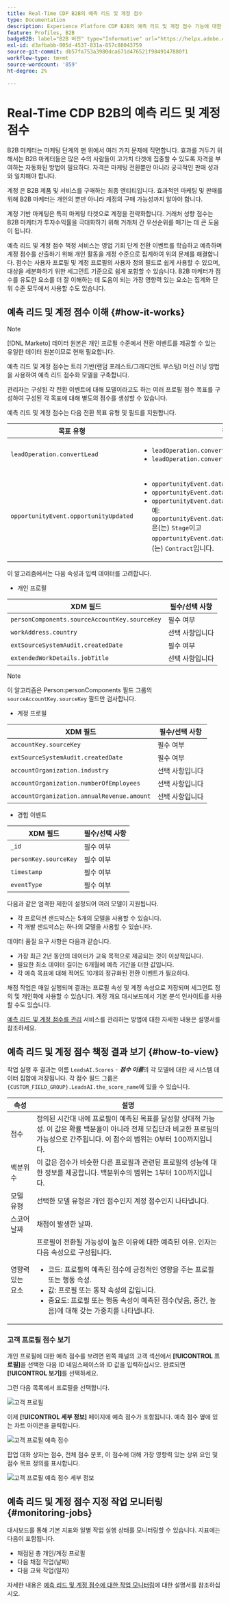 ```yaml
---
title: Real-Time CDP B2B의 예측 리드 및 계정 점수
type: Documentation
description: Experience Platform CDP B2B의 예측 리드 및 계정 점수 기능에 대한 개요와 추가 정보입니다.
feature: Profiles, B2B
badgeB2B: label="B2B 버전" type="Informative" url="https://helpx.adobe.com/kr/legal/product-descriptions/real-time-customer-data-platform-b2b-edition-prime-and-ultimate-packages.html newtab=true"
exl-id: d3afbabb-005d-4537-831a-857c88043759
source-git-commit: db57fa753a3980dca671d476521f9849147880f1
workflow-type: tm+mt
source-wordcount: '859'
ht-degree: 2%

---
```


# Real-Time CDP B2B의 예측 리드 및 계정 점수

B2B 마케터는 마케팅 단계의 맨 위에서 여러 가지 문제에 직면합니다. 효과를 거두기 위해서는 B2B 마케터들은 많은 수의 사람들이 고가치 타겟에 집중할 수 있도록 자격을 부여하는 자동화된 방법이 필요하다. 자격은 마케팅 전환뿐만 아니라 궁극적인 판매 성과와 일치해야 합니다.

계정 은 B2B 제품 및 서비스를 구매하는 최종 엔티티입니다. 효과적인 마케팅 및 판매를 위해 B2B 마케터는 개인의 뿐만 아니라 계정의 구매 가능성까지 알아야 합니다.

계정 기반 마케팅은 특히 마케팅 타겟으로 계정을 전략화합니다. 거래처 성향 점수는 B2B 마케터가 투자수익률을 극대화하기 위해 거래처 간 우선순위를 매기는 데 큰 도움이 됩니다.

예측 리드 및 계정 점수 책정 서비스는 영업 기회 단계 전환 이벤트를 학습하고 예측하며 계정 점수를 산출하기 위해 개인 활동을 계정 수준으로 집계하여 위의 문제를 해결합니다. 점수는 사용자 프로필 및 계정 프로필의 사용자 정의 필드로 쉽게 사용할 수 있으며, 대상을 세분화하기 위한 세그먼트 기준으로 쉽게 포함할 수 있습니다. B2B 마케터가 점수를 유도한 요소를 더 잘 이해하는 데 도움이 되는 가장 영향력 있는 요소는 집계와 단위 수준 모두에서 사용할 수도 있습니다.

## 예측 리드 및 계정 점수 이해 {#how-it-works}

>[!NOTE]
>
>[!DNL Marketo] 데이터 원본은 개인 프로필 수준에서 전환 이벤트를 제공할 수 있는 유일한 데이터 원본이므로 현재 필요합니다.

예측 리드 및 계정 점수는 트리 기반(랜덤 포레스트/그래디언트 부스팅) 머신 러닝 방법을 사용하여 예측 리드 점수화 모델을 구축합니다.

관리자는 구성된 각 전환 이벤트에 대해 모델이라고도 하는 여러 프로필 점수 목표를 구성하여 구성된 각 목표에 대해 별도의 점수를 생성할 수 있습니다.

예측 리드 및 계정 점수는 다음 전환 목표 유형 및 필드를 지원합니다.

| 목표 유형 | 필드 |
| --- | --- |
| `leadOperation.convertLead` | <ul><li>`leadOperation.convertLead.convertedStatus`</li><li>`leadOperation.convertLead.assignTo`</li></ul> |
| `opportunityEvent.opportunityUpdated` | <ul><li>`opportunityEvent.dataValueChanges.attributeName`</li><li>`opportunityEvent.dataValueChanges.newValue`</li><li>`opportunityEvent.dataValueChanges.oldValue`</li>예: `opportunityEvent.dataValueChanges.attributeName`은(는) `Stage`이고 `opportunityEvent.dataValueChanges.newValue`은(는) `Contract`입니다.</ul> |

이 알고리즘에서는 다음 속성과 입력 데이터를 고려합니다.

* 개인 프로필

| XDM 필드 | 필수/선택 사항 |
| --- | --- |
| `personComponents.sourceAccountKey.sourceKey` | 필수 여부 |
| `workAddress.country` | 선택 사항입니다 |
| `extSourceSystemAudit.createdDate` | 필수 여부 |
| `extendedWorkDetails.jobTitle` | 선택 사항입니다 |

>[!NOTE]
> 
>이 알고리즘은 Person:personComponents 필드 그룹의 `sourceAccountKey.sourceKey` 필드만 검사합니다.

* 계정 프로필

| XDM 필드 | 필수/선택 사항 |
| --- | --- |
| `accountKey.sourceKey` | 필수 여부 |
| `extSourceSystemAudit.createdDate` | 필수 여부 |
| `accountOrganization.industry` | 선택 사항입니다 |
| `accountOrganization.numberOfEmployees` | 선택 사항입니다 |
| `accountOrganization.annualRevenue.amount` | 선택 사항입니다 |

* 경험 이벤트

| XDM 필드 | 필수/선택 사항 |
| --- | --- |
| `_id` | 필수 여부 |
| `personKey.sourceKey` | 필수 여부 |
| `timestamp` | 필수 여부 |
| `eventType` | 필수 여부 |

다음과 같은 엄격한 제한이 설정되어 여러 모델이 지원됩니다.

* 각 프로덕션 샌드박스는 5개의 모델을 사용할 수 있습니다.
* 각 개발 샌드박스는 하나의 모델을 사용할 수 있습니다.

데이터 품질 요구 사항은 다음과 같습니다.

* 가장 최근 2년 동안의 데이터가 교육 목적으로 제공되는 것이 이상적입니다.
* 필요한 최소 데이터 길이는 6개월에 예측 기간을 더한 값입니다.
* 각 예측 목표에 대해 적어도 10개의 정규화된 전환 이벤트가 필요하다.

채점 작업은 매일 실행되며 결과는 프로필 속성 및 계정 속성으로 저장되며 세그먼트 정의 및 개인화에 사용할 수 있습니다. 계정 개요 대시보드에서 기본 분석 인사이트를 사용할 수도 있습니다.

[예측 리드 및 계정 점수를 관리](/help/rtcdp/b2b-ai-ml-services/manage-predictive-lead-and-account-scoring.md) 서비스를 관리하는 방법에 대한 자세한 내용은 설명서를 참조하세요.

## 예측 리드 및 계정 점수 책정 결과 보기 {#how-to-view}

작업 실행 후 결과는 이름 `LeadsAI.Scores` - ***점수 이름***&#x200B;의 각 모델에 대한 새 시스템 데이터 집합에 저장됩니다. 각 점수 필드 그룹은 `{CUSTOM_FIELD_GROUP}.LeadsAI.the_score_name`에 있을 수 있습니다.

| 속성 | 설명 |
| --- | --- |
| 점수 | 정의된 시간대 내에 프로필이 예측된 목표를 달성할 상대적 가능성. 이 값은 확률 백분율이 아니라 전체 모집단과 비교한 프로필의 가능성으로 간주됩니다. 이 점수의 범위는 0부터 100까지입니다. |
| 백분위수 | 이 값은 점수가 비슷한 다른 프로필과 관련된 프로필의 성능에 대한 정보를 제공합니다. 백분위수의 범위는 1부터 100까지입니다. |
| 모델 유형 | 선택한 모델 유형은 개인 점수인지 계정 점수인지 나타냅니다. |
| 스코어 날짜 | 채점이 발생한 날짜. |
| 영향력 있는 요소 | 프로필이 전환될 가능성이 높은 이유에 대한 예측된 이유. 인자는 다음 속성으로 구성됩니다.<ul><li>코드: 프로필의 예측된 점수에 긍정적인 영향을 주는 프로필 또는 행동 속성.</li><li>값: 프로필 또는 동작 속성의 값입니다.</li><li>중요도: 프로필 또는 행동 속성이 예측된 점수(낮음, 중간, 높음)에 대해 갖는 가중치를 나타냅니다.</li></ul> |

### 고객 프로필 점수 보기

개인 프로필에 대한 예측 점수를 보려면 왼쪽 패널의 고객 섹션에서 **[!UICONTROL 프로필]**&#x200B;을 선택한 다음 ID 네임스페이스와 ID 값을 입력하십시오. 완료되면 **[!UICONTROL 보기]**&#x200B;를 선택하세요.

그런 다음 목록에서 프로필을 선택합니다.

![고객 프로필](/help/rtcdp/accounts/images/b2b-view-customer-profile.png)

이제 **[!UICONTROL 세부 정보]** 페이지에 예측 점수가 포함됩니다. 예측 점수 옆에 있는 차트 아이콘을 클릭합니다.

![고객 프로필 예측 점수](/help/rtcdp/accounts/images/b2b-view-customer-profile-predictive-score.png)

팝업 대화 상자는 점수, 전체 점수 분포, 이 점수에 대해 가장 영향력 있는 상위 요인 및 점수 목표 정의를 표시합니다.

![고객 프로필 예측 점수 세부 정보](/help/rtcdp/accounts/images/b2b-view-customer-profile-predictive-score-details.png)

## 예측 리드 및 계정 점수 지정 작업 모니터링 {#monitoring-jobs}

대시보드를 통해 기본 지표와 일별 작업 실행 상태를 모니터링할 수 있습니다. 지표에는 다음이 포함됩니다.

* 채점된 총 개인/계정 프로필
* 다음 채점 작업(날짜)
* 다음 교육 작업(일자)

자세한 내용은 [예측 리드 및 계정 점수에 대한 작업 모니터링](/help/dataflows/ui/b2b/monitor-profile-enrichment.md)에 대한 설명서를 참조하십시오.
